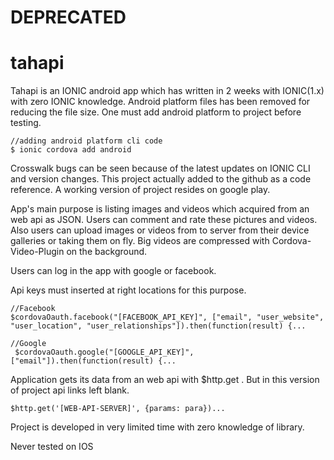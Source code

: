 # DEPRECATED
# tahapi

Tahapi is an IONIC android app which has written in 2 weeks with IONIC(1.x) with zero IONIC knowledge. Android platform files has been removed for reducing the file size. One must add android platform to project before testing.

```
//adding android platform cli code
$ ionic cordova add android
```
Crosswalk bugs can be seen because of the latest updates on IONIC CLI and version changes. This project actually added to the github as a code reference. A working version of project resides on google play.

App's main purpose is listing images and videos which acquired from an web api as JSON. Users can comment and rate these pictures and videos. Also users can upload images or videos from  to server from their device galleries or taking them on fly. Big videos are compressed with Cordova-Video-Plugin on the background.

Users can log in the app with google or facebook.

Api keys must inserted at right locations for this purpose.

```
//Facebook
$cordovaOauth.facebook("[FACEBOOK_API_KEY]", ["email", "user_website", "user_location", "user_relationships"]).then(function(result) {...

//Google
 $cordovaOauth.google("[GOOGLE_API_KEY]", ["email"]).then(function(result) {...
```
Application gets its data from an web api with $http.get . But in this version of project api links left blank.

```
$http.get('[WEB-API-SERVER]', {params: para})...
```

Project is developed in very limited time with zero knowledge of library. 

Never tested on IOS
